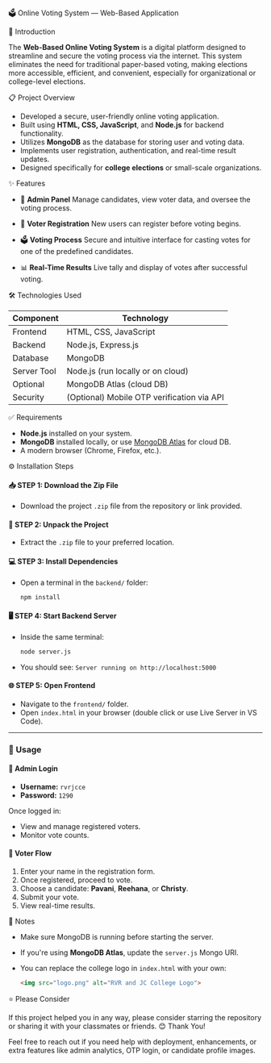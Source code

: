 
🗳️ Online Voting System — Web-Based Application

 📌 Introduction

The **Web-Based Online Voting System** is a digital platform designed to streamline and secure the voting process via the internet. This system eliminates the need for traditional paper-based voting, making elections more accessible, efficient, and convenient, especially for organizational or college-level elections.

📋 Project Overview

* Developed a secure, user-friendly online voting application.
* Built using **HTML, CSS, JavaScript**, and **Node.js** for backend functionality.
* Utilizes **MongoDB** as the database for storing user and voting data.
* Implements user registration, authentication, and real-time result updates.
* Designed specifically for **college elections** or small-scale organizations.

✨ Features

* 🔐 **Admin Panel**
  Manage candidates, view voter data, and oversee the voting process.

* 👤 **Voter Registration**
  New users can register before voting begins.

* 🗳️ **Voting Process**
  Secure and intuitive interface for casting votes for one of the predefined candidates.

* 📊 **Real-Time Results**
  Live tally and display of votes after successful voting.

 🛠️ Technologies Used

| Component   | Technology                                 |
| ----------- | ------------------------------------------ |
| Frontend    | HTML, CSS, JavaScript                      |
| Backend     | Node.js, Express.js                        |
| Database    | MongoDB                                    |
| Server Tool | Node.js (run locally or on cloud)          |
| Optional    | MongoDB Atlas (cloud DB)                   |
| Security    | (Optional) Mobile OTP verification via API |

 ✅ Requirements

* **Node.js** installed on your system.
* **MongoDB** installed locally, or use [MongoDB Atlas](https://www.mongodb.com/cloud/atlas) for cloud DB.
* A modern browser (Chrome, Firefox, etc.).

 ⚙️ Installation Steps

#### 📥 STEP 1: Download the Zip File

* Download the project `.zip` file from the repository or link provided.

#### 📂 STEP 2: Unpack the Project

* Extract the `.zip` file to your preferred location.

#### 💻 STEP 3: Install Dependencies

* Open a terminal in the `backend/` folder:

  ```bash
  npm install
  ```

#### 🖥️ STEP 4: Start Backend Server

* Inside the same terminal:

  ```bash
  node server.js
  ```
* You should see: `Server running on http://localhost:5000`

#### 🌐 STEP 5: Open Frontend

* Navigate to the `frontend/` folder.
* Open `index.html` in your browser (double click or use Live Server in VS Code).

---

### 👥 Usage

#### 🔑 Admin Login

* **Username:** `rvrjcce`
* **Password:** `1290`

Once logged in:

* View and manage registered voters.
* Monitor vote counts.

#### 👤 Voter Flow

1. Enter your name in the registration form.
2. Once registered, proceed to vote.
3. Choose a candidate: **Pavani**, **Reehana**, or **Christy**.
4. Submit your vote.
5. View real-time results.

📎 Notes

* Make sure MongoDB is running before starting the server.
* If you're using **MongoDB Atlas**, update the `server.js` Mongo URI.
* You can replace the college logo in `index.html` with your own:

  ```html
  <img src="logo.png" alt="RVR and JC College Logo">
  ```

 ⭐ Please Consider

If this project helped you in any way, please consider starring the repository or sharing it with your classmates or friends.
 😊 Thank You!

Feel free to reach out if you need help with deployment, enhancements, or extra features like admin analytics, OTP login, or candidate profile images.

